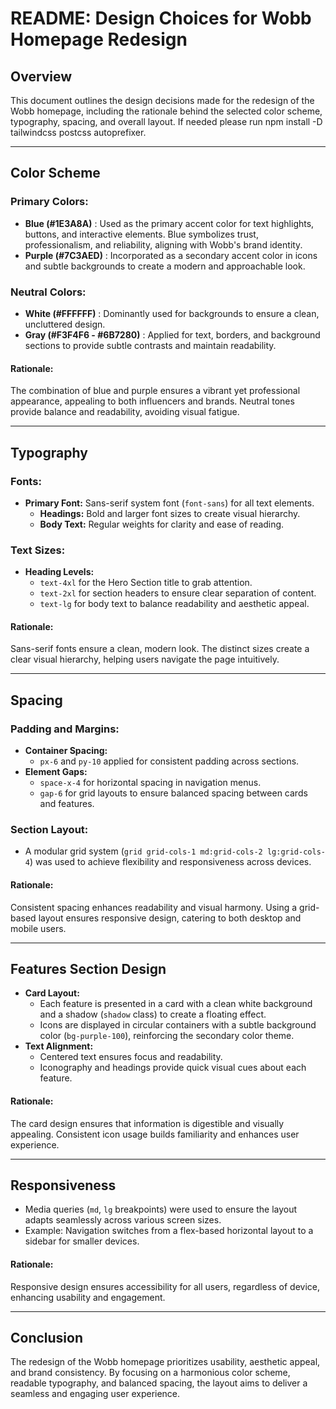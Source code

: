 
# README: Design Choices for Wobb Homepage Redesign

## Overview

This document outlines the design decisions made for the redesign of the Wobb homepage, including the rationale behind the selected color scheme, typography, spacing, and overall layout. If needed please run npm install -D tailwindcss postcss autoprefixer.

---

## Color Scheme

### Primary Colors:

* **Blue (#1E3A8A)** : Used as the primary accent color for text highlights, buttons, and interactive elements. Blue symbolizes trust, professionalism, and reliability, aligning with Wobb's brand identity.
* **Purple (#7C3AED)** : Incorporated as a secondary accent color in icons and subtle backgrounds to create a modern and approachable look.

### Neutral Colors:

* **White (#FFFFFF)** : Dominantly used for backgrounds to ensure a clean, uncluttered design.
* **Gray (#F3F4F6 - #6B7280)** : Applied for text, borders, and background sections to provide subtle contrasts and maintain readability.

#### Rationale:

The combination of blue and purple ensures a vibrant yet professional appearance, appealing to both influencers and brands. Neutral tones provide balance and readability, avoiding visual fatigue.

---

## Typography

### Fonts:

* **Primary Font:** Sans-serif system font (`font-sans`) for all text elements.
  * **Headings:** Bold and larger font sizes to create visual hierarchy.
  * **Body Text:** Regular weights for clarity and ease of reading.

### Text Sizes:

* **Heading Levels:**
  * `text-4xl` for the Hero Section title to grab attention.
  * `text-2xl` for section headers to ensure clear separation of content.
  * `text-lg` for body text to balance readability and aesthetic appeal.

#### Rationale:

Sans-serif fonts ensure a clean, modern look. The distinct sizes create a clear visual hierarchy, helping users navigate the page intuitively.

---

## Spacing

### Padding and Margins:

* **Container Spacing:**
  * `px-6` and `py-10` applied for consistent padding across sections.
* **Element Gaps:**
  * `space-x-4` for horizontal spacing in navigation menus.
  * `gap-6` for grid layouts to ensure balanced spacing between cards and features.

### Section Layout:

* A modular grid system (`grid grid-cols-1 md:grid-cols-2 lg:grid-cols-4`) was used to achieve flexibility and responsiveness across devices.

#### Rationale:

Consistent spacing enhances readability and visual harmony. Using a grid-based layout ensures responsive design, catering to both desktop and mobile users.

---

## Features Section Design

* **Card Layout:**
  * Each feature is presented in a card with a clean white background and a shadow (`shadow` class) to create a floating effect.
  * Icons are displayed in circular containers with a subtle background color (`bg-purple-100`), reinforcing the secondary color theme.
* **Text Alignment:**
  * Centered text ensures focus and readability.
  * Iconography and headings provide quick visual cues about each feature.

#### Rationale:

The card design ensures that information is digestible and visually appealing. Consistent icon usage builds familiarity and enhances user experience.

---

## Responsiveness

* Media queries (`md`, `lg` breakpoints) were used to ensure the layout adapts seamlessly across various screen sizes.
* Example: Navigation switches from a flex-based horizontal layout to a sidebar for smaller devices.

#### Rationale:

Responsive design ensures accessibility for all users, regardless of device, enhancing usability and engagement.

---

## Conclusion

The redesign of the Wobb homepage prioritizes usability, aesthetic appeal, and brand consistency. By focusing on a harmonious color scheme, readable typography, and balanced spacing, the layout aims to deliver a seamless and engaging user experience.
